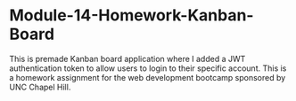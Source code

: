 # Module-14-Homework-Kanban-Board
This is premade Kanban board application where I added a JWT authentication token to allow users to login to their specific account. This is a homework assignment for the web development bootcamp sponsored by UNC Chapel Hill.
